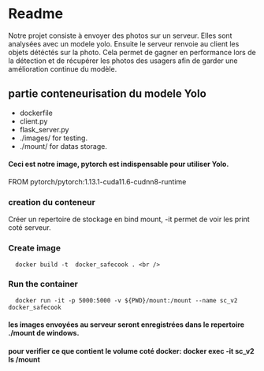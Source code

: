 # Readme
Notre projet consiste à envoyer des photos sur un serveur. Elles sont analysées avec un modele yolo. Ensuite le serveur renvoie au client les objets détéctés sur la photo.
Cela permet de gagner en performance lors de la détection et de récupérer les photos des usagers afin de garder une amélioration continue du modèle.

## partie conteneurisation du modele Yolo
 *  dockerfile <br />
 *  client.py <br />
 *  flask_server.py <br />
 *  ./images/ for testing. <br />
 *  ./mount/ for datas storage. <br />



#### Ceci est notre image, pytorch est indispensable pour utiliser Yolo.
FROM pytorch/pytorch:1.13.1-cuda11.6-cudnn8-runtime

### creation du conteneur
 
 Créer un repertoire de stockage en bind mount, -it permet de voir les print coté serveur.








### Create image
      docker build -t  docker_safecook . <br />

### Run the container 
      docker run -it -p 5000:5000 -v ${PWD}/mount:/mount --name sc_v2 docker_safecook


#### les images envoyées au serveur seront enregistrées dans le repertoire ./mount de windows.
#### pour verifier ce que contient le volume coté docker: docker exec -it sc_v2 ls /mount

